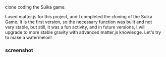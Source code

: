 clone coding the Suika game.

I used matter.js for this project, and I completed the cloning of the Suika Game. It is the first version, so the necessary function was built and not very stable, but still, it was a fun activity, and in future versions, I will upgrade to more stable gravity with advanced matter.js knowledge. Let's try to make a watermelon!

### screenshot ###
